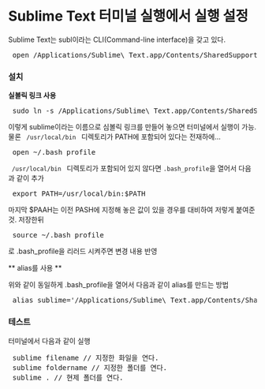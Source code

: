 # Sublime Text 터미널 실행에서 실행 설정

Sublime Text는 subl이라는 CLI(Command-line interface)을 갖고 있다.
<pre>
 open /Applications/Sublime\ Text.app/Contents/SharedSupport/bin/subl
</pre>

### 설치

**실볼릭 링크 사용**

<pre>
 sudo ln -s /Applications/Sublime\ Text.app/Contents/SharedSupport/bin/subl /usr/local/bin/sublime
</pre>

이렇게 sublime이라는 이름으로 심볼릭 링크를 만들어 놓으면 터미널에서 실행이 가능.
물론 <code> /usr/local/bin </code> 디렉토리가 PATH에 포함되어 있다는 전재하에...

<pre>
 open ~/.bash_profile
</pre>

<code> /usr/local/bin </code> 디렉토리가 포함되어 있지 않다면 <code>.bash_profile</code>을 열어서 다음과 같이 추가

<pre>
 export PATH=/usr/local/bin:$PATH
</pre>

마지막 $PAAH는 이전 PASH에 지정해 놓은 값이 있을 경우를 대비하여 저렇게 붙여준것. 저장한뒤
<pre> source ~/.bash_profile </pre>

로 .bash_profile을 리러드 시켜주면 변경 내용 반영

** alias를 사용 **

위와 같이 동일하게 .bash_profile을 열어서 다음과 같이 alias를 만드는 방법

<pre> alias sublime='/Applications/Sublime\ Text.app/Contents/SharedSupport/bin/subl' </pre>

### 테스트

터미널에서 다음과 같이 실행

<pre>
 sublime filename // 지정한 화일을 연다.
 sublime foldername // 지정한 폴더를 연다.
 sublime . // 현제 폴더를 연다.
</pre>
